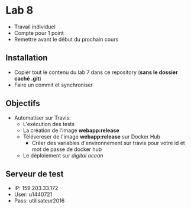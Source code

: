 # Lab 8
- Travail individuel
- Compte pour 1 point
- Remettre avant le début du prochain cours

## Installation
- Copier tout le contenu du lab 7 dans ce repository (**sans le dossier caché .git**)
- Faire un commit et synchroniser

## Objectifs 
- Automatiser sur Travis:
  - L'exécution des tests
  - La création de l'image **webapp:release**
  - Télévereser  de l'image **webapp:release** sur Docker Hub
    - Créer des variables d'environnement sur travis pour votre id et mot de passe de docker hub
  - Le déploiement sur *digital ocean*

## Serveur de test
 - IP: 159.203.33.172
 - User: u1440721
 - Pass: utilisateur2016
